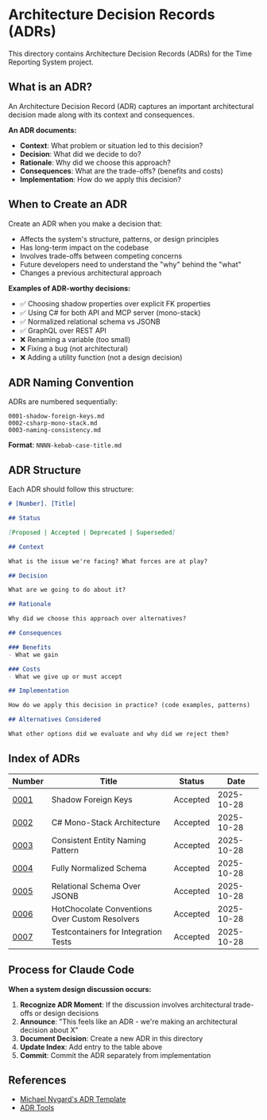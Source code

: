 # Architecture Decision Records (ADRs)

This directory contains Architecture Decision Records (ADRs) for the Time Reporting System project.

## What is an ADR?

An Architecture Decision Record (ADR) captures an important architectural decision made along with its context and consequences.

**An ADR documents:**
- **Context**: What problem or situation led to this decision?
- **Decision**: What did we decide to do?
- **Rationale**: Why did we choose this approach?
- **Consequences**: What are the trade-offs? (benefits and costs)
- **Implementation**: How do we apply this decision?

## When to Create an ADR

Create an ADR when you make a decision that:
- Affects the system's structure, patterns, or design principles
- Has long-term impact on the codebase
- Involves trade-offs between competing concerns
- Future developers need to understand the "why" behind the "what"
- Changes a previous architectural approach

**Examples of ADR-worthy decisions:**
- ✅ Choosing shadow properties over explicit FK properties
- ✅ Using C# for both API and MCP server (mono-stack)
- ✅ Normalized relational schema vs JSONB
- ✅ GraphQL over REST API
- ❌ Renaming a variable (too small)
- ❌ Fixing a bug (not architectural)
- ❌ Adding a utility function (not a design decision)

## ADR Naming Convention

ADRs are numbered sequentially:

```
0001-shadow-foreign-keys.md
0002-csharp-mono-stack.md
0003-naming-consistency.md
```

**Format**: `NNNN-kebab-case-title.md`

## ADR Structure

Each ADR should follow this structure:

```markdown
# [Number]. [Title]

## Status

[Proposed | Accepted | Deprecated | Superseded]

## Context

What is the issue we're facing? What forces are at play?

## Decision

What are we going to do about it?

## Rationale

Why did we choose this approach over alternatives?

## Consequences

### Benefits
- What we gain

### Costs
- What we give up or must accept

## Implementation

How do we apply this decision in practice? (code examples, patterns)

## Alternatives Considered

What other options did we evaluate and why did we reject them?
```

## Index of ADRs

| Number | Title | Status | Date |
|--------|-------|--------|------|
| [0001](0001-shadow-foreign-keys.md) | Shadow Foreign Keys | Accepted | 2025-10-28 |
| [0002](0002-csharp-mono-stack.md) | C# Mono-Stack Architecture | Accepted | 2025-10-28 |
| [0003](0003-naming-consistency.md) | Consistent Entity Naming Pattern | Accepted | 2025-10-28 |
| [0004](0004-normalized-schema.md) | Fully Normalized Schema | Accepted | 2025-10-28 |
| [0005](0005-relational-over-jsonb.md) | Relational Schema Over JSONB | Accepted | 2025-10-28 |
| [0006](0006-hotchocolate-conventions-over-resolvers.md) | HotChocolate Conventions Over Custom Resolvers | Accepted | 2025-10-28 |
| [0007](0007-testcontainers-for-integration-tests.md) | Testcontainers for Integration Tests | Accepted | 2025-10-28 |

## Process for Claude Code

**When a system design discussion occurs:**

1. **Recognize ADR Moment**: If the discussion involves architectural trade-offs or design decisions
2. **Announce**: "This feels like an ADR - we're making an architectural decision about X"
3. **Document Decision**: Create a new ADR in this directory
4. **Update Index**: Add entry to the table above
5. **Commit**: Commit the ADR separately from implementation

## References

- [Michael Nygard's ADR Template](https://github.com/joelparkerhenderson/architecture-decision-record)
- [ADR Tools](https://github.com/npryce/adr-tools)
